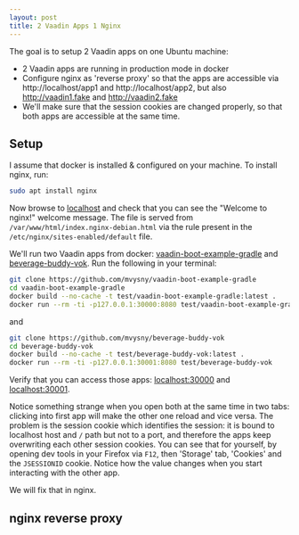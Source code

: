 ```yaml
---
layout: post
title: 2 Vaadin Apps 1 Nginx
---
```


The goal is to setup 2 Vaadin apps on one Ubuntu machine:

* 2 Vaadin apps are running in production mode in docker
* Configure nginx as 'reverse proxy' so that the apps are accessible via http://localhost/app1 and http://localhost/app2,
  but also http://vaadin1.fake and http://vaadin2.fake
* We'll make sure that the session cookies are changed properly, so that both apps are accessible at the same time.

## Setup

I assume that docker is installed & configured on your machine. To install nginx, run:

```bash
sudo apt install nginx
```

Now browse to [localhost](http://localhost) and check that you can see the "Welcome to nginx!" welcome message.
The file is served from `/var/www/html/index.nginx-debian.html` via the rule present in the `/etc/nginx/sites-enabled/default` file.

We'll run two Vaadin apps from docker: [vaadin-boot-example-gradle](https://github.com/mvysny/vaadin-boot-example-gradle)
and [beverage-buddy-vok](https://github.com/mvysny/beverage-buddy-vok). Run the following in your terminal:

```bash
git clone https://github.com/mvysny/vaadin-boot-example-gradle
cd vaadin-boot-example-gradle
docker build --no-cache -t test/vaadin-boot-example-gradle:latest .
docker run --rm -ti -p127.0.0.1:30000:8080 test/vaadin-boot-example-gradle
```
and
```bash
git clone https://github.com/mvysny/beverage-buddy-vok
cd beverage-buddy-vok
docker build --no-cache -t test/beverage-buddy-vok:latest .
docker run --rm -ti -p127.0.0.1:30001:8080 test/beverage-buddy-vok
```
Verify that you can access those apps: [localhost:30000](http://localhost:30000) and [localhost:30001](http://localhost:30001).

Notice something strange when you open both at the same time in two tabs: clicking into first app will make the other
one reload and vice versa. The problem is the session cookie which identifies the session:
it is bound to localhost host and `/` path but not to a port, and therefore the apps keep overwriting
each other session cookies. You can see that for yourself, by opening dev tools in your Firefox via `F12`,
then 'Storage' tab, 'Cookies' and the `JSESSIONID` cookie. Notice how the value changes when you start
interacting with the other app.

We will fix that in nginx.

## nginx reverse proxy

